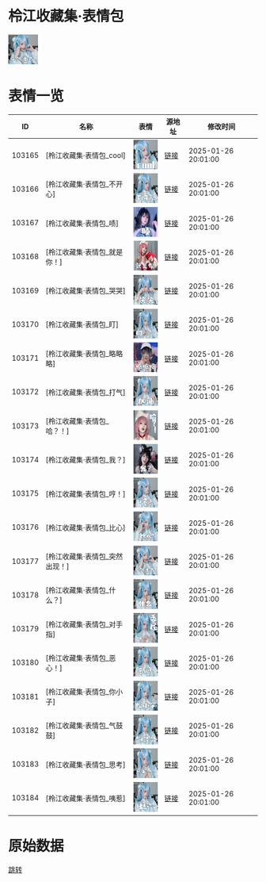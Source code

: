 # 柃江收藏集·表情包

<img src="./cover.png" height="60" alt="cover" />

# 表情一览

|ID|名称|表情|源地址|修改时间|
|----|----|----|----|----|
|103165|[柃江收藏集·表情包_cool]|<img src="./pic/103165_%5B柃江收藏集·表情包_cool%5D.png" height="60" alt="cool"/>|[链接](https://i0.hdslb.com/bfs/garb/4a33fbbeb1a36821c049b20c589bc22f42805ad2.png)|2025-01-26 20:01:00|
|103166|[柃江收藏集·表情包_不开心]|<img src="./pic/103166_%5B柃江收藏集·表情包_不开心%5D.png" height="60" alt="不开心"/>|[链接](https://i0.hdslb.com/bfs/garb/b4e04f3bb9c5cecb2dcf9565e7a674055e6ad684.png)|2025-01-26 20:01:00|
|103167|[柃江收藏集·表情包_啧]|<img src="./pic/103167_%5B柃江收藏集·表情包_啧%5D.png" height="60" alt="啧"/>|[链接](https://i0.hdslb.com/bfs/garb/09b5df43a2efa3cd79339159380e5fd95f83da6f.png)|2025-01-26 20:01:00|
|103168|[柃江收藏集·表情包_就是你！]|<img src="./pic/103168_%5B柃江收藏集·表情包_就是你！%5D.png" height="60" alt="就是你！"/>|[链接](https://i0.hdslb.com/bfs/garb/0fe1f53063fc85c55edb2341f16d98414f42a7f7.png)|2025-01-26 20:01:00|
|103169|[柃江收藏集·表情包_哭哭]|<img src="./pic/103169_%5B柃江收藏集·表情包_哭哭%5D.png" height="60" alt="哭哭"/>|[链接](https://i0.hdslb.com/bfs/garb/a2c6319fd7a892d48e4faa0d9ea904db32a10a56.png)|2025-01-26 20:01:00|
|103170|[柃江收藏集·表情包_盯]|<img src="./pic/103170_%5B柃江收藏集·表情包_盯%5D.png" height="60" alt="盯"/>|[链接](https://i0.hdslb.com/bfs/garb/d770c980fe60521aba4c28c5a7a70fc7f0d23f32.png)|2025-01-26 20:01:00|
|103171|[柃江收藏集·表情包_略略略]|<img src="./pic/103171_%5B柃江收藏集·表情包_略略略%5D.png" height="60" alt="略略略"/>|[链接](https://i0.hdslb.com/bfs/garb/988c14a825734e8057b2cbdcc323a36755372b1b.png)|2025-01-26 20:01:00|
|103172|[柃江收藏集·表情包_打气]|<img src="./pic/103172_%5B柃江收藏集·表情包_打气%5D.png" height="60" alt="打气"/>|[链接](https://i0.hdslb.com/bfs/garb/d4a96ff79e40c623d7fbf4ab3ba46ecb6c24b58e.png)|2025-01-26 20:01:00|
|103173|[柃江收藏集·表情包_哈？！]|<img src="./pic/103173_%5B柃江收藏集·表情包_哈？！%5D.png" height="60" alt="哈？！"/>|[链接](https://i0.hdslb.com/bfs/garb/906d996ef8f15046ec480a148bb67313186d4d2d.png)|2025-01-26 20:01:00|
|103174|[柃江收藏集·表情包_我？]|<img src="./pic/103174_%5B柃江收藏集·表情包_我？%5D.png" height="60" alt="我？"/>|[链接](https://i0.hdslb.com/bfs/garb/a5944ccbb4816537b2dbee9bd4d11f4e534fe9d8.png)|2025-01-26 20:01:00|
|103175|[柃江收藏集·表情包_哼！]|<img src="./pic/103175_%5B柃江收藏集·表情包_哼！%5D.png" height="60" alt="哼！"/>|[链接](https://i0.hdslb.com/bfs/garb/111f67a3b43482d23908caec80aacf5fcb074c47.png)|2025-01-26 20:01:00|
|103176|[柃江收藏集·表情包_比心]|<img src="./pic/103176_%5B柃江收藏集·表情包_比心%5D.png" height="60" alt="比心"/>|[链接](https://i0.hdslb.com/bfs/garb/edb3340c8247a29b8402058d47b93159e1d15ffb.png)|2025-01-26 20:01:00|
|103177|[柃江收藏集·表情包_突然出现！]|<img src="./pic/103177_%5B柃江收藏集·表情包_突然出现！%5D.png" height="60" alt="突然出现！"/>|[链接](https://i0.hdslb.com/bfs/garb/86e8037c10f10ec81b7ffe40eba0b637dd33b0dd.png)|2025-01-26 20:01:00|
|103178|[柃江收藏集·表情包_什么？]|<img src="./pic/103178_%5B柃江收藏集·表情包_什么？%5D.png" height="60" alt="什么？"/>|[链接](https://i0.hdslb.com/bfs/garb/066389e509609374867029d5b7767da3f9c0cb51.png)|2025-01-26 20:01:00|
|103179|[柃江收藏集·表情包_对手指]|<img src="./pic/103179_%5B柃江收藏集·表情包_对手指%5D.png" height="60" alt="对手指"/>|[链接](https://i0.hdslb.com/bfs/garb/9f34a5f3bde6067ab17eb92aa2bc2000d9e262e5.png)|2025-01-26 20:01:00|
|103180|[柃江收藏集·表情包_恶心！]|<img src="./pic/103180_%5B柃江收藏集·表情包_恶心！%5D.png" height="60" alt="恶心！"/>|[链接](https://i0.hdslb.com/bfs/garb/7e33ecd106c46568dc8cfd33eb36ddb2a4ee07ab.png)|2025-01-26 20:01:00|
|103181|[柃江收藏集·表情包_你小子]|<img src="./pic/103181_%5B柃江收藏集·表情包_你小子%5D.png" height="60" alt="你小子"/>|[链接](https://i0.hdslb.com/bfs/garb/aa817411002ea476718b499912017d3e3a4ed005.png)|2025-01-26 20:01:00|
|103182|[柃江收藏集·表情包_气鼓鼓]|<img src="./pic/103182_%5B柃江收藏集·表情包_气鼓鼓%5D.png" height="60" alt="气鼓鼓"/>|[链接](https://i0.hdslb.com/bfs/garb/d27ee10c461a6a88190a39a1885e37f0727324cd.png)|2025-01-26 20:01:00|
|103183|[柃江收藏集·表情包_思考]|<img src="./pic/103183_%5B柃江收藏集·表情包_思考%5D.png" height="60" alt="思考"/>|[链接](https://i0.hdslb.com/bfs/garb/2dd5610579674393a917e7b116194952edc7760e.png)|2025-01-26 20:01:00|
|103184|[柃江收藏集·表情包_咦惹]|<img src="./pic/103184_%5B柃江收藏集·表情包_咦惹%5D.png" height="60" alt="咦惹"/>|[链接](https://i0.hdslb.com/bfs/garb/741fe4563d26b022089d112fb63481977b9a6a48.png)|2025-01-26 20:01:00|

# 原始数据

[跳转](./raw.json)

